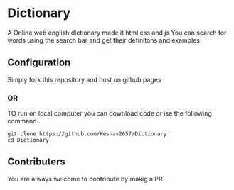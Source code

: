 # Dictionary

A Online web english dictionary made it html,css and js
You can search for words using the search bar and get their definitons and examples
## Configuration
Simply fork this repository and host on github pages
### OR
TO run on local computer you can download  code or ise the following command.
```
git clone https://github.com/Keshav2657/Dictionary
cd Dictionary
```
## Contributers
You are always welcome to contribute by makig a PR.
